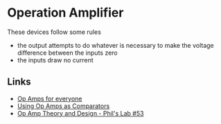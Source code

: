 # Operation Amplifier

These devices follow some rules

 - the output attempts to do whatever is necessary to make
   the voltage difference between the inputs zero
 - the inputs draw no current

## Links

 - [Op Amps for everyone](https://focus.ti.com/lit/an/slod006b/slod006b.pdf)
 - [Using Op Amps as Comparators](http://www.analog.com/media/en/technical-documentation/application-notes/AN-849.pdf)
 - [Op Amp Theory and Design - Phil's Lab #53](https://www.youtube.com/watch?v=Jexhr5NIHog)
